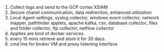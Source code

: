 1. Collect logs and send to the GCP cortex XSIAM
2. Secure chanel communication, data redirection, enhanced utilization
3. Local Agent settings, syslog collector, windows event collector, network mapper, pathfinder applets, apache kafka, csv, database collector, files and folder collector, ftp collector, netflow collector
4. Appltes are kind of docker services.
5. every 15 mins retrieve and store it for 30 days.
6. cmd line for broker VM and proxy listening interface